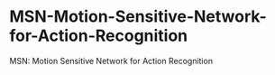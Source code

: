 # MSN-Motion-Sensitive-Network-for-Action-Recognition
MSN: Motion Sensitive Network for Action Recognition
